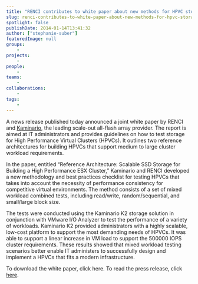 ```yaml
---
title: "RENCI contributes to white paper about new methods for HPVC storage"
slug: renci-contributes-to-white-paper-about-new-methods-for-hpvc-storage
spotlight: false
publishDate: 2014-01-14T13:41:32
author: ["stephanie-suber"]
featuredImage: null
groups:
    - 
projects:
    - 
people:
    - 
teams: 
    - 
collaborations:
    - 
tags:
    - 
---
```

<p>A news release published today announced a joint white paper by RENCI and <a href="http://kaminario.com/flash-array/" target="_blank">Kaminario</a>, the leading scale-out all-flash array provider. The report is aimed at IT administrators and provides guidelines on how to test storage for High Performance Virtual Clusters (HPVCs). It outlines two reference architectures for building HPVCs that support medium to large cluster workload requirements.</p>
<p>In the paper, entitled &#8220;Reference Architecture: Scalable SSD Storage for Building a High Performance ESX Cluster,&#8221; Kaminario and RENCI developed a new methodology and best practices checklist for testing HPVCs that takes into account the necessity of performance consistency for competitive virtual environments. The method consists of a set of mixed workload combined tests, including read/write, random/sequential, and small/large block size.</p>
<p>The tests were conducted using the Kaminario K2 storage solution in conjunction with VMware I/O Analyzer to test the performance of a variety of workloads. Kaminario K2 provided administrators with a highly scalable, low-cost platform to support the most demanding needs of HPVCs. It was able to support a linear increase in VM load to support the 500000 IOPS cluster requirements. These results showed that mixed workload testing scenarios better enable IT administers to successfully design and implement a HPVCs that fits a modern infrastructure.</p>
<p>To download the white paper, click here. To read the press release, click <a href="http://www.digitaljournal.com/pr/1681272" target="_blank">here</a>.</p>
<!-- AddThis Advanced Settings generic via filter on the_content --><!-- AddThis Share Buttons generic via filter on the_content -->
